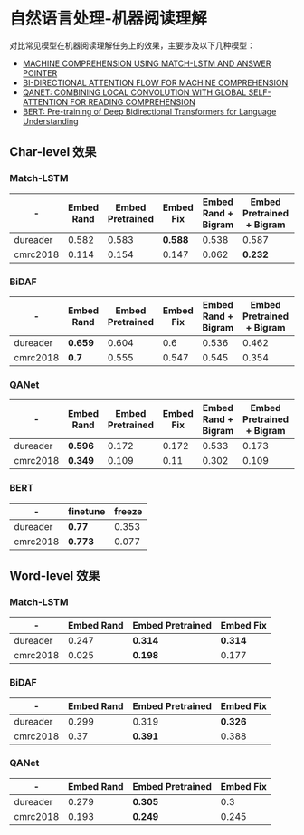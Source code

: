 # 自然语言处理-机器阅读理解

对比常见模型在机器阅读理解任务上的效果，主要涉及以下几种模型：

- [MACHINE COMPREHENSION USING MATCH-LSTM AND ANSWER POINTER](https://arxiv.org/pdf/1608.07905.pdf)
- [BI-DIRECTIONAL ATTENTION FLOW FOR MACHINE COMPREHENSION](https://arxiv.org/pdf/1611.01603.pdf)
- [QANET: COMBINING LOCAL CONVOLUTION WITH GLOBAL SELF-ATTENTION FOR READING COMPREHENSION](https://arxiv.org/pdf/1804.09541.pdf)
- [BERT: Pre-training of Deep Bidirectional Transformers for Language Understanding](https://arxiv.org/abs/1810.04805)

## Char-level 效果

### Match-LSTM

|-|Embed Rand|Embed Pretrained|Embed Fix|Embed Rand + Bigram|Embed Pretrained + Bigram|Embed Fix + Bigram|
|----|----|----|----|----|----|----|
|dureader|0.582|0.583|<b>0.588</b>|0.538|0.587|0.582|
|cmrc2018|0.114|0.154|0.147|0.062|<b>0.232</b>|0.229|

### BiDAF

|-|Embed Rand|Embed Pretrained|Embed Fix|Embed Rand + Bigram|Embed Pretrained + Bigram|Embed Fix + Bigram|
|----|----|----|----|----|----|----|
|dureader|<b>0.659</b>|0.604|0.6|0.536|0.462|0.479|
|cmrc2018|<b>0.7</b>|0.555|0.547|0.545|0.354|0.359|

### QANet

|-|Embed Rand|Embed Pretrained|Embed Fix|Embed Rand + Bigram|Embed Pretrained + Bigram|Embed Fix + Bigram|
|----|----|----|----|----|----|----|
|dureader|<b>0.596</b>|0.172|0.172|0.533|0.173|0.174|
|cmrc2018|<b>0.349</b>|0.109|0.11|0.302|0.109|0.113|

### BERT

|-|finetune|freeze|
|----|----|----|
|dureader|<b>0.77</b>|0.353|
|cmrc2018|<b>0.773</b>|0.077|

## Word-level 效果

### Match-LSTM

|-|Embed Rand|Embed Pretrained|Embed Fix|
|----|----|----|----|
|dureader|0.247|<b>0.314</b>|<b>0.314</b>|
|cmrc2018|0.025|<b>0.198</b>|0.177|

### BiDAF

|-|Embed Rand|Embed Pretrained|Embed Fix|
|----|----|----|----|
|dureader|0.299|0.319|<b>0.326</b>|
|cmrc2018|0.37|<b>0.391</b>|0.388|

### QANet

|-|Embed Rand|Embed Pretrained|Embed Fix|
|----|----|----|----|
|dureader|0.279|<b>0.305</b>|0.3|
|cmrc2018|0.193|<b>0.249</b>|0.245|
